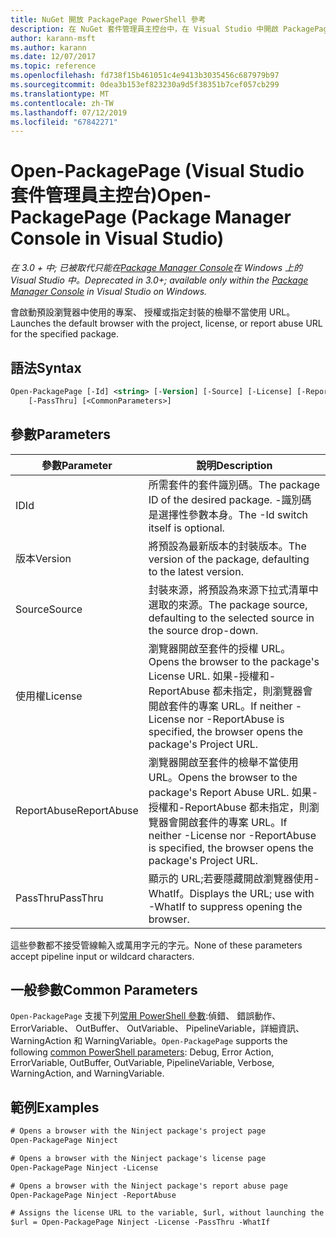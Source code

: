 ```yaml
---
title: NuGet 開放 PackagePage PowerShell 參考
description: 在 NuGet 套件管理員主控台中，在 Visual Studio 中開啟 PackagePage PowerShell 命令參考。
author: karann-msft
ms.author: karann
ms.date: 12/07/2017
ms.topic: reference
ms.openlocfilehash: fd738f15b461051c4e9413b3035456c687979b97
ms.sourcegitcommit: 0dea3b153ef823230a9d5f38351b7cef057cb299
ms.translationtype: MT
ms.contentlocale: zh-TW
ms.lasthandoff: 07/12/2019
ms.locfileid: "67842271"
---
```

# <a name="open-packagepage-package-manager-console-in-visual-studio"></a><span data-ttu-id="12392-103">Open-PackagePage (Visual Studio 套件管理員主控台)</span><span class="sxs-lookup"><span data-stu-id="12392-103">Open-PackagePage (Package Manager Console in Visual Studio)</span></span>

<span data-ttu-id="12392-104">*在 3.0 + 中; 已被取代只能在[Package Manager Console](package-manager-console.md)在 Windows 上的 Visual Studio 中。*</span><span class="sxs-lookup"><span data-stu-id="12392-104">*Deprecated in 3.0+; available only within the [Package Manager Console](package-manager-console.md) in Visual Studio on Windows.*</span></span>

<span data-ttu-id="12392-105">會啟動預設瀏覽器中使用的專案、 授權或指定封裝的檢舉不當使用 URL。</span><span class="sxs-lookup"><span data-stu-id="12392-105">Launches the default browser with the project, license, or report abuse URL for the specified package.</span></span>

## <a name="syntax"></a><span data-ttu-id="12392-106">語法</span><span class="sxs-lookup"><span data-stu-id="12392-106">Syntax</span></span>

```ps
Open-PackagePage [-Id] <string> [-Version] [-Source] [-License] [-ReportAbuse]
    [-PassThru] [<CommonParameters>]
```

## <a name="parameters"></a><span data-ttu-id="12392-107">參數</span><span class="sxs-lookup"><span data-stu-id="12392-107">Parameters</span></span>

| <span data-ttu-id="12392-108">參數</span><span class="sxs-lookup"><span data-stu-id="12392-108">Parameter</span></span> | <span data-ttu-id="12392-109">說明</span><span class="sxs-lookup"><span data-stu-id="12392-109">Description</span></span> |
| --- | --- |
| <span data-ttu-id="12392-110">ID</span><span class="sxs-lookup"><span data-stu-id="12392-110">Id</span></span> | <span data-ttu-id="12392-111">所需套件的套件識別碼。</span><span class="sxs-lookup"><span data-stu-id="12392-111">The package ID of the desired package.</span></span> <span data-ttu-id="12392-112">-識別碼是選擇性參數本身。</span><span class="sxs-lookup"><span data-stu-id="12392-112">The -Id switch itself is optional.</span></span> |
| <span data-ttu-id="12392-113">版本</span><span class="sxs-lookup"><span data-stu-id="12392-113">Version</span></span> | <span data-ttu-id="12392-114">將預設為最新版本的封裝版本。</span><span class="sxs-lookup"><span data-stu-id="12392-114">The version of the package, defaulting to the latest version.</span></span> |
| <span data-ttu-id="12392-115">Source</span><span class="sxs-lookup"><span data-stu-id="12392-115">Source</span></span> | <span data-ttu-id="12392-116">封裝來源，將預設為來源下拉式清單中選取的來源。</span><span class="sxs-lookup"><span data-stu-id="12392-116">The package source, defaulting to the selected source in the source drop-down.</span></span> |
| <span data-ttu-id="12392-117">使用權</span><span class="sxs-lookup"><span data-stu-id="12392-117">License</span></span> | <span data-ttu-id="12392-118">瀏覽器開啟至套件的授權 URL。</span><span class="sxs-lookup"><span data-stu-id="12392-118">Opens the browser to the package's License URL.</span></span> <span data-ttu-id="12392-119">如果-授權和-ReportAbuse 都未指定，則瀏覽器會開啟套件的專案 URL。</span><span class="sxs-lookup"><span data-stu-id="12392-119">If neither -License nor -ReportAbuse is specified, the browser opens the package's Project URL.</span></span> |
| <span data-ttu-id="12392-120">ReportAbuse</span><span class="sxs-lookup"><span data-stu-id="12392-120">ReportAbuse</span></span> | <span data-ttu-id="12392-121">瀏覽器開啟至套件的檢舉不當使用 URL。</span><span class="sxs-lookup"><span data-stu-id="12392-121">Opens the browser to the package's Report Abuse URL.</span></span> <span data-ttu-id="12392-122">如果-授權和-ReportAbuse 都未指定，則瀏覽器會開啟套件的專案 URL。</span><span class="sxs-lookup"><span data-stu-id="12392-122">If neither -License nor -ReportAbuse is specified, the browser opens the package's Project URL.</span></span> |
| <span data-ttu-id="12392-123">PassThru</span><span class="sxs-lookup"><span data-stu-id="12392-123">PassThru</span></span> | <span data-ttu-id="12392-124">顯示的 URL;若要隱藏開啟瀏覽器使用-WhatIf。</span><span class="sxs-lookup"><span data-stu-id="12392-124">Displays the URL; use with -WhatIf to suppress opening the browser.</span></span> |

<span data-ttu-id="12392-125">這些參數都不接受管線輸入或萬用字元的字元。</span><span class="sxs-lookup"><span data-stu-id="12392-125">None of these parameters accept pipeline input or wildcard characters.</span></span>

## <a name="common-parameters"></a><span data-ttu-id="12392-126">一般參數</span><span class="sxs-lookup"><span data-stu-id="12392-126">Common Parameters</span></span>

<span data-ttu-id="12392-127">`Open-PackagePage` 支援下列[常用 PowerShell 參數](http://go.microsoft.com/fwlink/?LinkID=113216):偵錯、 錯誤動作、 ErrorVariable、 OutBuffer、 OutVariable、 PipelineVariable，詳細資訊、 WarningAction 和 WarningVariable。</span><span class="sxs-lookup"><span data-stu-id="12392-127">`Open-PackagePage` supports the following [common PowerShell parameters](http://go.microsoft.com/fwlink/?LinkID=113216): Debug, Error Action, ErrorVariable, OutBuffer, OutVariable, PipelineVariable, Verbose, WarningAction, and WarningVariable.</span></span>

## <a name="examples"></a><span data-ttu-id="12392-128">範例</span><span class="sxs-lookup"><span data-stu-id="12392-128">Examples</span></span>

```ps
# Opens a browser with the Ninject package's project page
Open-PackagePage Ninject

# Opens a browser with the Ninject package's license page
Open-PackagePage Ninject -License

# Opens a browser with the Ninject package's report abuse page  
Open-PackagePage Ninject -ReportAbuse

# Assigns the license URL to the variable, $url, without launching the browser
$url = Open-PackagePage Ninject -License -PassThru -WhatIf
```